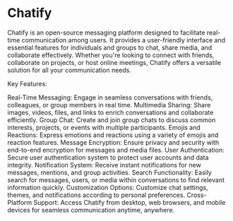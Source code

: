 # Chatify
Chatify is an open-source messaging platform designed to facilitate real-time communication among users. It provides a user-friendly interface and essential features for individuals and groups to chat, share media, and collaborate effectively. Whether you're looking to connect with friends, collaborate on projects, or host online meetings, Chatify offers a versatile solution for all your communication needs.

Key Features:

Real-Time Messaging: Engage in seamless conversations with friends, colleagues, or group members in real time.
Multimedia Sharing: Share images, videos, files, and links to enrich conversations and collaborate efficiently.
Group Chat: Create and join group chats to discuss common interests, projects, or events with multiple participants.
Emojis and Reactions: Express emotions and reactions using a variety of emojis and reaction features.
Message Encryption: Ensure privacy and security with end-to-end encryption for messages and media files.
User Authentication: Secure user authentication system to protect user accounts and data integrity.
Notification System: Receive instant notifications for new messages, mentions, and group activities.
Search Functionality: Easily search for messages, users, or media within conversations to find relevant information quickly.
Customization Options: Customize chat settings, themes, and notifications according to personal preferences.
Cross-Platform Support: Access Chatify from desktop, web browsers, and mobile devices for seamless communication anytime, anywhere.
